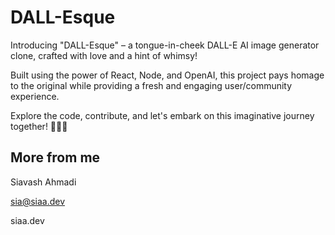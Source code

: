 # DALL-Esque

Introducing "DALL-Esque" – a tongue-in-cheek DALL-E AI image generator clone, crafted with love and a hint of whimsy!

Built using the power of React, Node, and OpenAI, this project pays homage to the original while providing a fresh and engaging user/community experience.

Explore the code, contribute, and let's embark on this imaginative journey together! 🚀✨🎨

## More from me

Siavash Ahmadi

sia@siaa.dev

siaa.dev
